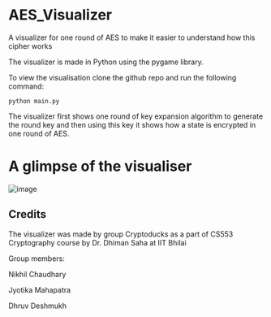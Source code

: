 # AES_Visualizer
A visualizer for one round of AES to make it easier to understand how this cipher works

The visualizer is made in Python using the pygame library. 

To view the visualisation clone the github repo and run the following command:
```
python main.py
```

The visualizer first shows one round of key expansion algorithm to generate the round key and then using this key it shows how a state is encrypted in one round of AES.

# A glimpse of the visualiser
![image](https://user-images.githubusercontent.com/55611035/201983474-99bd96c5-8ffa-4d14-9061-a09ad192d900.png)

## Credits
The visualizer was made by group Cryptoducks as a part of CS553 Cryptography course by Dr. Dhiman Saha at IIT Bhilai

Group members:

Nikhil Chaudhary

Jyotika Mahapatra

Dhruv Deshmukh

